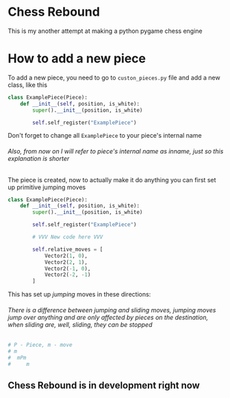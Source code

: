 # Chess Rebound
This is my another attempt at making a python pygame chess engine

# How to add a new piece
To add a new piece, you need to go to `custon_pieces.py` file and add a new class, like this

```python
class ExamplePiece(Piece):
    def __init__(self, position, is_white):
        super().__init__(position, is_white)

        self.self_register("ExamplePiece")
```
Don't forget to change all `ExamplePiece` to your piece's internal name
###### Also, from now on I will refer to piece's internal name as inname, just so this explanation is shorter
The piece is created, now to actually make it do anything you can first set up primitive jumping moves
```python
class ExamplePiece(Piece):
    def __init__(self, position, is_white):
        super().__init__(position, is_white)

        self.self_register("ExamplePiece")

        # VVV New code here VVV

        self.relative_moves = [
            Vector2(1, 0),
            Vector2(2, 1),
            Vector2(-1, 0),
            Vector2(-2, -1)
        ]
```
This has set up _jumping_ moves in these directions:
###### There is a difference between _jumping_ and _sliding_ moves, jumping moves jump over anything and are only affected by pieces on the destination, when sliding are, well, sliding, they can be stopped
```python
# P - Piece, m - move
# m
#  mPm
#     m
```

## Chess Rebound is in development right now